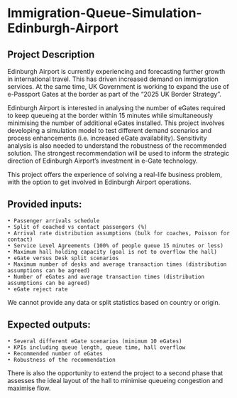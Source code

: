 # Immigration-Queue-Simulation-Edinburgh-Airport

## Project Description
Edinburgh Airport is currently experiencing and forecasting further growth in international travel. This has driven increased demand on immigration services. At the same time, UK Government is working to expand the use of e-Passport Gates at the border as part of the “2025 UK Border Strategy”. 

Edinburgh Airport is interested in analysing the number of eGates required to keep queueing at the border within 15 minutes while simultaneously minimising the number of additional eGates installed. This project involves developing a simulation model to test different demand scenarios and process enhancements (i.e. increased eGate availability). Sensitivity analysis is also needed to understand the robustness of the recommended solution. The strongest recommendation will be used to inform the strategic direction of Edinburgh Airport’s investment in e-Gate technology.

This project offers the experience of solving a real-life business problem, with the option to get involved in Edinburgh Airport operations.  

## Provided inputs:
    • Passenger arrivals schedule
    • Split of coached vs contact passengers (%)
    • Arrival rate distribution assumptions (bulk for coaches, Poisson for contact)
    • Service Level Agreements (100% of people queue 15 minutes or less)
    • Maximum hall holding capacity (goal is not to overflow the hall)
    • eGate versus Desk split scenarios
    • Maximum number of desks and average transaction times (distribution assumptions can be agreed)
    • Number of eGates and average transaction times (distribution assumptions can be agreed)
    • eGate reject rate
We cannot provide any data or split statistics based on country or origin.

## Expected outputs:
    • Several different eGate scenarios (minimum 10 eGates)
    • KPIs including queue length, queue time, hall overflow
    • Recommended number of eGates
    • Robustness of the recommendation

There is also the opportunity to extend the project to a second phase that assesses the ideal layout of the hall to minimise queueing congestion and maximise flow.